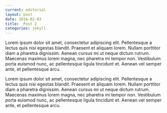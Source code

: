 ```yaml
---
current: editorial
layout: post
date: 2016-02-03
title:  Post 2
categories: jekyll
---
```


Lorem ipsum dolor sit amet, consectetur adipiscing elit. Pellentesque a lectus quis nisi egestas blandit. Praesent et aliquam lorem. Nullam porttitor diam a pharetra dignissim. Aenean cursus mi ut neque dictum rutrum. Maecenas maximus lorem magna, nec pharetra mi tempor non. Vestibulum porta euismod nunc, ac pellentesque ligula tincidunt et. Aenean vel semper ante, et pellentesque arcu.

<!--more-->


Lorem ipsum dolor sit amet, consectetur adipiscing elit. Pellentesque a lectus quis nisi egestas blandit. Praesent et aliquam lorem. Nullam porttitor diam a pharetra dignissim. Aenean cursus mi ut neque dictum rutrum. Maecenas maximus lorem magna, nec pharetra mi tempor non. Vestibulum porta euismod nunc, ac pellentesque ligula tincidunt et. Aenean vel semper ante, et pellentesque arcu.
